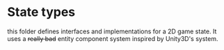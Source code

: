 State types
=======

this folder defines interfaces and implementations for a 2D game state.
It uses a ~~really bad~~ entity component system inspired by Unity3D's system.

